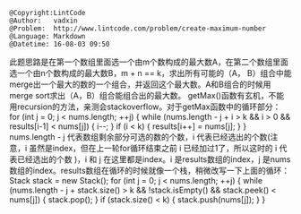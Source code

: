 ```
@Copyright:LintCode
@Author:   vadxin
@Problem:  http://www.lintcode.com/problem/create-maximum-number
@Language: Markdown
@Datetime: 16-08-03 09:50
```

此题思路是在第一个数组里面选一个由m个数构成的最大数A，在第二个数组里面选一个由n个数构成的最大数B，m + n == k，求出所有可能的（A， B）组合中能merge出一个最大的数的一个组合，并返回这个最大数。A和B组合的时候用merge sort求出（A，B）组合能组合出的最大数。
getMax()函数有玄机，不能用recursion的方法，亲测会stackoverflow。对于getMax函数中的循环部分：
for (int j = 0; j < nums.length; ++j) {
            while (nums.length - j + i > k && i > 0 && results[i-1] < nums[j]) {
                i--;
			}
            if (i < k) {
                results[i++] = nums[j];
			}
}
nums.length - j 代表数组剩余部分可选的数的个数，i 代表已经选出的个数(注意，i 虽然是index，但在上一轮for循环结束之前 i 已经加过1了，所以这时的 i 代表已经选出的个数 )，i 和 j 在这里都是index。i 是results数组的index，j 是nums数组的index。results数组在循环的时候就像一个栈，稍微改写一下上面的循环：
Stack<Integer> stack = new Stack<Integer>();
        for (int j = 0; j < nums.length; ++j) {
            while (nums.length - j + stack.size() > k && !stack.isEmpty() && stack.peek() < nums[j]) {
                stack.pop();
    		}
            if (stack.size() < k) {
                stack.push(nums[j]);
            }
}